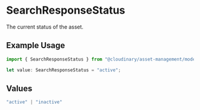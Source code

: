 # SearchResponseStatus

The current status of the asset.

## Example Usage

```typescript
import { SearchResponseStatus } from "@cloudinary/asset-management/models/components";

let value: SearchResponseStatus = "active";
```

## Values

```typescript
"active" | "inactive"
```